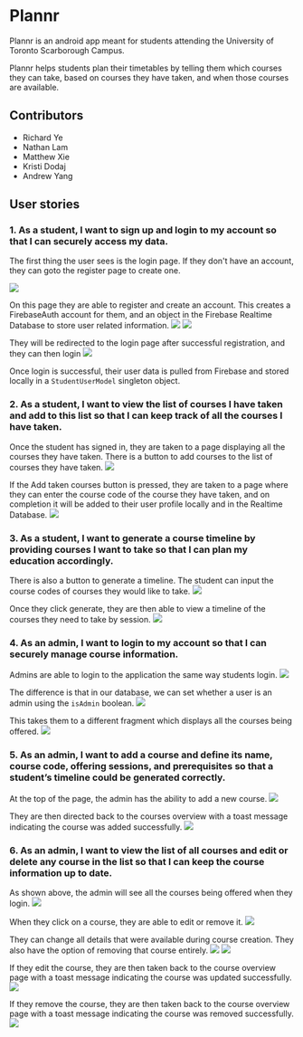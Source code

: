 # Plannr

Plannr is an android app meant for students attending the University of Toronto Scarborough Campus.

Plannr helps students plan their timetables by telling them which courses they can take, 
based on courses they have taken, and when those courses are available.

## Contributors
- Richard Ye
- Nathan Lam
- Matthew Xie
- Kristi Dodaj
- Andrew Yang

## User stories

### 1. As a student, I want to sign up and login to my account so that I can securely access my data.

The first thing the user sees is the login page. If they don't have an account, they can goto the register page to create one.

![](https://github.com/richardye101/Plannr/blob/main/images/login/Screen%20Shot%202022-12-04%20at%2012.37.38%20PM.png)

On this page they are able to register and create an account. This creates a FirebaseAuth account for them, and an object in the Firebase Realtime Database to store user related information.
![](https://github.com/richardye101/Plannr/blob/main/images/login/Screen%20Shot%202022-12-04%20at%2012.37.35%20PM.png)
![](https://github.com/richardye101/Plannr/blob/main/images/login/Screen%20Shot%202022-12-04%20at%2012.37.31%20PM.png)

They will be redirected to the login page after successful registration, and they can then login
![](https://github.com/richardye101/Plannr/blob/main/images/login/Screen%20Shot%202022-12-04%20at%2012.37.08%20PM.png)

Once login is successful, their user data is pulled from Firebase and stored locally in a `StudentUserModel` singleton object.

### 2. As a student, I want to view the list of courses I have taken and add to this list so that I can keep track of all the courses I have taken.

Once the student has signed in, they are taken to a page displaying all the courses they have taken.
There is a button to add courses to the list of courses they have taken.
![](https://github.com/richardye101/Plannr/blob/main/images/Screen%20Shot%202022-12-04%20at%2012.42.03%20PM.png)

If the Add taken courses button is pressed, they are taken to a page where they can enter the course code of the course they have taken, and on completion it will be added to their user profile locally and in the Realtime Database.
![](https://github.com/richardye101/Plannr/blob/main/images/Screen%20Shot%202022-12-04%20at%2012.40.03%20PM.png)

### 3. As a student, I want to generate a course timeline by providing courses I want to take so that I can plan my education accordingly.

There is also a button to generate a timeline. The student can input the course codes of courses they would like to take.
![](https://github.com/richardye101/Plannr/blob/main/images/Screen%20Shot%202022-12-04%20at%202.56.51%20PM.png)

Once they click generate, they are then able to view a timeline of the courses they need to take by session. 
![](https://github.com/richardye101/Plannr/blob/main/images/Screen%20Shot%202022-12-04%20at%202.56.53%20PM.png)

### 4. As an admin, I want to login to my account so that I can securely manage course information.

Admins are able to login to the application the same way students login.
![](https://github.com/richardye101/Plannr/blob/main/images/Screen%20Shot%202022-12-04%20at%203.00.07%20PM.png)

The difference is that in our database, we can set whether a user is an admin using the `isAdmin` boolean.
![](https://github.com/richardye101/Plannr/blob/main/images/Screen%20Shot%202022-12-04%20at%2012.56.37%20PM.png)

This takes them to a different fragment which displays all the courses being offered.
![](https://github.com/richardye101/Plannr/blob/main/images/Screen%20Shot%202022-12-04%20at%202.59.54%20PM.png)

### 5. As an admin, I want to add a course and define its name, course code, offering sessions, and prerequisites so that a student’s timeline could be generated correctly.

At the top of the page, the admin has the ability to add a new course. 
![](https://github.com/richardye101/Plannr/blob/main/images/Screen%20Shot%202022-12-04%20at%202.21.23%20PM.png)

They are then directed back to the courses overview with a toast message indicating the course was added successfully.
![](https://github.com/richardye101/Plannr/blob/main/images/Screen%20Shot%202022-12-04%20at%202.31.31%20PM.png)

### 6. As an admin, I want to view the list of all courses and edit or delete any course in the list so that I can keep the course information up to date.

As shown above, the admin will see all the courses being offered when they login.
![](https://github.com/richardye101/Plannr/blob/main/images/Screen%20Shot%202022-12-04%20at%202.59.54%20PM.png)

When they click on a course, they are able to edit or remove it.
![](https://github.com/richardye101/Plannr/blob/main/images/Screen%20Shot%202022-12-04%20at%202.31.43%20PM.png)

They can change all details that were available during course creation. They also have the option of removing that course entirely.
![](https://github.com/richardye101/Plannr/blob/main/images/Screen%20Shot%202022-12-04%20at%202.32.15%20PM.png)
![](https://github.com/richardye101/Plannr/blob/main/images/Screen%20Shot%202022-12-04%20at%202.32.07%20PM.png)

If they edit the course, they are then taken back to the course overview page with a toast message indicating the course was updated successfully.
![](https://github.com/richardye101/Plannr/blob/main/images/Screen%20Shot%202022-12-04%20at%202.32.08%20PM.png)

If they remove the course, they are then taken back to the course overview page with a toast message indicating the course was removed successfully.
![](https://github.com/richardye101/Plannr/blob/main/images/Screen%20Shot%202022-12-04%20at%202.32.18%20PM.png)

